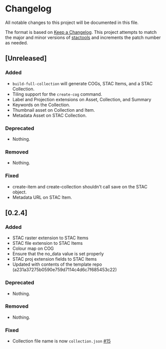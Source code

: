 # Changelog

All notable changes to this project will be documented in this file.

The format is based on [Keep a Changelog](https://keepachangelog.com/en/1.0.0/). This project attempts to match the major and minor versions of [stactools](https://github.com/stac-utils/stactools) and increments the patch number as needed.

## [Unreleased]

### Added

- `build-full-collection` will generate COGs, STAC Items, and a STAC Collection.
- Tiling support for the `create-cog` command.
- Label and Projection extensions on Asset, Collection, and Summary
- Keywords on the Collection.
- Thumbnail asset on Collection and Item.
- Metadata Asset on STAC Collection.

### Deprecated

- Nothing.

### Removed

- Nothing.

### Fixed

- create-item and create-collection shouldn't call save on the STAC object.
- Metadata URL on STAC Item.

## [0.2.4]

### Added

- STAC raster extension to STAC Items
- STAC file extension to STAC Items
- Colour map on COG
- Ensure that the no_data value is set properly
- STAC proj extension fields to STAC Items
- Updated with contents of the template repo (a231a37275b0590e759d7114c4d6c7f685453c22)

### Deprecated

- Nothing.

### Removed

- Nothing.

### Fixed

- Collection file name is now `collection.json` [#15](https://github.com/stactools-packages/nrcan-landcover/pull/15)
